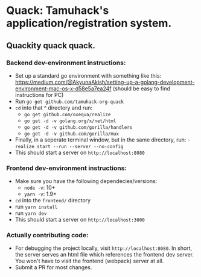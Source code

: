 # Quack: Tamuhack's application/registration system.
## Quackity quack quack.

### Backend dev-environment instructions:
- Set up a standard go environment with something like this: https://medium.com/@AkyunaAkish/setting-up-a-golang-development-environment-mac-os-x-d58e5a7ea24f (should be easy to find instructions for PC)
- Run `go get github.com/tamuhack-org-quack`
- `cd` into that ^ directory and run:
  - `go get github.com/oxequa/realize`
  - `go get -d -v golang.org/x/net/html`
  - `go get -d -v github.com/gorilla/handlers`
  - `go get -d -v github.com/gorilla/mux`
- Finally, in a seperate terminal window, but in the same directory, run:
  -`realize start --run --server --no-config`
- This should start a server on `http://localhost:8080`

### Frontend dev-environment instructions:
- Make sure you have the following dependecies/versions:
  - `node -v`: 10+
  - `yarn -v`: 1.9+
- `cd` into the `frontend/` directory
- run `yarn install`
- run `yarn dev`
- This should start a server on `http://localhost:3000`

### Actually contributing code:
- For debugging the project locally, visit `http://localhost:8080`. In short, the server serves an html file which references the frontend dev server. You won't have to visit the frontend (webpack) server at all.
- Submit a PR for most changes.
